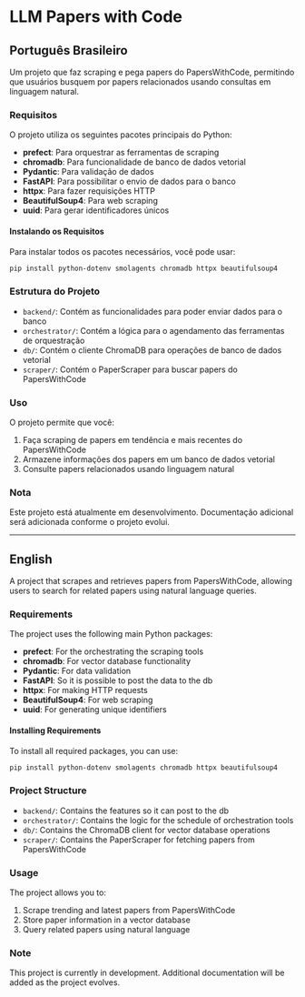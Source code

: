 # LLM Papers with Code

## Português Brasileiro

Um projeto que faz scraping e pega papers do PapersWithCode, permitindo que usuários busquem por papers relacionados usando consultas em linguagem natural.



### Requisitos

O projeto utiliza os seguintes pacotes principais do Python:
- **prefect**: Para orquestrar as ferramentas de scraping
- **chromadb**: Para funcionalidade de banco de dados vetorial
- **Pydantic**: Para validação de dados
- **FastAPI**: Para possibilitar o envio de dados para o banco
- **httpx**: Para fazer requisições HTTP
- **BeautifulSoup4**: Para web scraping
- **uuid**: Para gerar identificadores únicos

#### Instalando os Requisitos

Para instalar todos os pacotes necessários, você pode usar:
```bash
pip install python-dotenv smolagents chromadb httpx beautifulsoup4
```

### Estrutura do Projeto

- `backend/`: Contém as funcionalidades para poder enviar dados para o banco
- `orchestrator/`: Contém a lógica para o agendamento das ferramentas de orquestração
- `db/`: Contém o cliente ChromaDB para operações de banco de dados vetorial
- `scraper/`: Contém o PaperScraper para buscar papers do PapersWithCode

### Uso

O projeto permite que você:
1. Faça scraping de papers em tendência e mais recentes do PapersWithCode
2. Armazene informações dos papers em um banco de dados vetorial
3. Consulte papers relacionados usando linguagem natural

### Nota

Este projeto está atualmente em desenvolvimento. Documentação adicional será adicionada conforme o projeto evolui.

---

## English

A project that scrapes and retrieves papers from PapersWithCode, allowing users to search for related papers using natural language queries.

### Requirements

The project uses the following main Python packages:
- **prefect**: For the orchestrating the scraping tools
- **chromadb**: For vector database functionality
- **Pydantic**: For data validation
- **FastAPI**: So it is possible to post the data to the db
- **httpx**: For making HTTP requests
- **BeautifulSoup4**: For web scraping
- **uuid**: For generating unique identifiers

#### Installing Requirements

To install all required packages, you can use:
```bash
pip install python-dotenv smolagents chromadb httpx beautifulsoup4
```

### Project Structure

- `backend/`: Contains the features so it can post to the db
- `orchestrator/`: Contains the logic for the schedule of orchestration tools
- `db/`: Contains the ChromaDB client for vector database operations
- `scraper/`: Contains the PaperScraper for fetching papers from PapersWithCode

### Usage

The project allows you to:
1. Scrape trending and latest papers from PapersWithCode
2. Store paper information in a vector database
3. Query related papers using natural language

### Note

This project is currently in development. Additional documentation will be added as the project evolves.